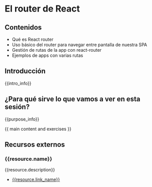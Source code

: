 # El router de React

## Contenidos
- Qué es React router
- Uso básico del router para navegar entre pantalla de nuestra SPA
- Gestión de rutas de la app con react-router
- Ejemplos de apps con varias rutas

## Introducción

{{intro_info}}


## ¿Para qué sirve lo que vamos a ver en esta sesión?

{{purpose_info}}


{{ main content and exercises }}


## Recursos externos

### {{resource.name}}

{{resource.description}}

- [{{resource.link_name}}]({{resource.url}})
